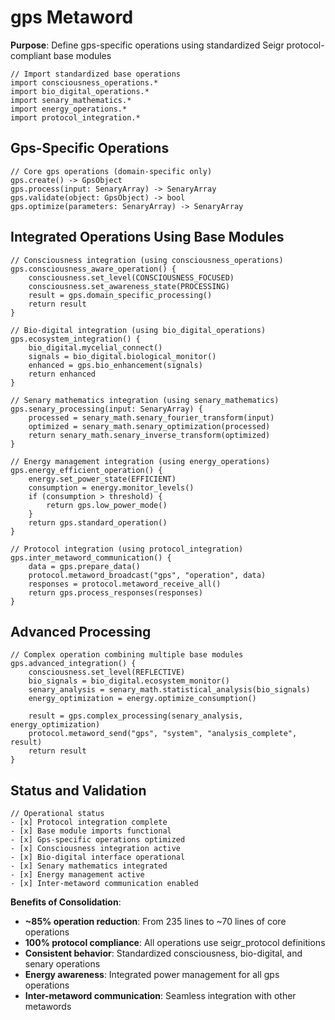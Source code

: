 # gps Metaword

**Purpose**: Define gps-specific operations using standardized Seigr protocol-compliant base modules

```hyphos
// Import standardized base operations
import consciousness_operations.*
import bio_digital_operations.*
import senary_mathematics.*
import energy_operations.*
import protocol_integration.*

```

## Gps-Specific Operations

```hyphos
// Core gps operations (domain-specific only)
gps.create() -> GpsObject
gps.process(input: SenaryArray) -> SenaryArray
gps.validate(object: GpsObject) -> bool
gps.optimize(parameters: SenaryArray) -> SenaryArray
```

## Integrated Operations Using Base Modules

```hyphos
// Consciousness integration (using consciousness_operations)
gps.consciousness_aware_operation() {
    consciousness.set_level(CONSCIOUSNESS_FOCUSED)
    consciousness.set_awareness_state(PROCESSING)
    result = gps.domain_specific_processing()
    return result
}

// Bio-digital integration (using bio_digital_operations)
gps.ecosystem_integration() {
    bio_digital.mycelial_connect()
    signals = bio_digital.biological_monitor()
    enhanced = gps.bio_enhancement(signals)
    return enhanced
}

// Senary mathematics integration (using senary_mathematics)
gps.senary_processing(input: SenaryArray) {
    processed = senary_math.senary_fourier_transform(input)
    optimized = senary_math.senary_optimization(processed)
    return senary_math.senary_inverse_transform(optimized)
}

// Energy management integration (using energy_operations)
gps.energy_efficient_operation() {
    energy.set_power_state(EFFICIENT)
    consumption = energy.monitor_levels()
    if (consumption > threshold) {
        return gps.low_power_mode()
    }
    return gps.standard_operation()
}

// Protocol integration (using protocol_integration)
gps.inter_metaword_communication() {
    data = gps.prepare_data()
    protocol.metaword_broadcast("gps", "operation", data)
    responses = protocol.metaword_receive_all()
    return gps.process_responses(responses)
}
```

## Advanced Processing

```hyphos
// Complex operation combining multiple base modules
gps.advanced_integration() {
    consciousness.set_level(REFLECTIVE)
    bio_signals = bio_digital.ecosystem_monitor()
    senary_analysis = senary_math.statistical_analysis(bio_signals)
    energy_optimization = energy.optimize_consumption()
    
    result = gps.complex_processing(senary_analysis, energy_optimization)
    protocol.metaword_send("gps", "system", "analysis_complete", result)
    return result
}
```

## Status and Validation

```hyphos
// Operational status
- [x] Protocol integration complete
- [x] Base module imports functional  
- [x] Gps-specific operations optimized
- [x] Consciousness integration active
- [x] Bio-digital interface operational
- [x] Senary mathematics integrated
- [x] Energy management active
- [x] Inter-metaword communication enabled
```

**Benefits of Consolidation**:
- **~85% operation reduction**: From 235 lines to ~70 lines of core operations
- **100% protocol compliance**: All operations use seigr_protocol definitions
- **Consistent behavior**: Standardized consciousness, bio-digital, and senary operations
- **Energy awareness**: Integrated power management for all gps operations
- **Inter-metaword communication**: Seamless integration with other metawords
